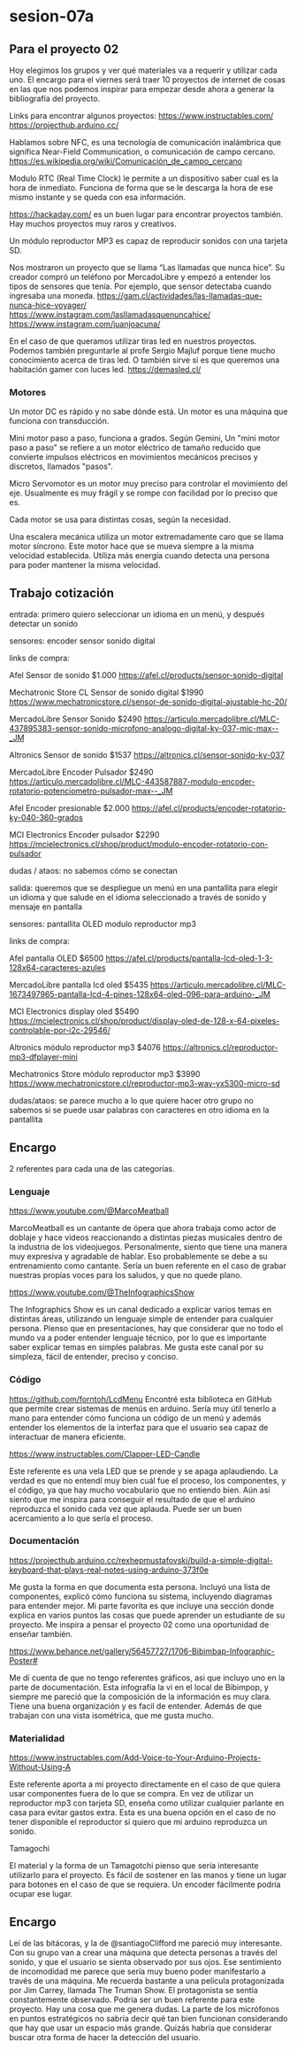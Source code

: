 # sesion-07a

## Para el proyecto 02

Hoy elegimos los grupos y ver qué materiales va a requerir y utilizar cada uno.
El encargo para el viernes será traer 10 proyectos de internet de cosas en las que nos podemos inspirar para empezar desde ahora a generar la bibliografía del proyecto.

Links para encontrar algunos proyectos:
<https://www.instructables.com/>
<https://projecthub.arduino.cc/>

Hablamos sobre NFC, es una tecnología de comunicación inalámbrica que significa Near-Field Communication, o comunicación de campo cercano. <https://es.wikipedia.org/wiki/Comunicación_de_campo_cercano>

Modulo RTC (Real Time Clock) le permite a un dispositivo saber cual es la hora de inmediato. Funciona de forma que se le descarga la hora de ese mismo instante y se queda con esa información.

<https://hackaday.com/> es un buen lugar para encontrar proyectos también. Hay muchos proyectos muy raros y creativos.

Un módulo reproductor MP3 es capaz de reproducir sonidos con una tarjeta SD.

Nos mostraron un proyecto que se llama “Las llamadas que nunca hice”. Su creador compró un teléfono por MercadoLibre y empezó a entender los tipos de sensores que tenía. Por ejemplo, que sensor detectaba cuando ingresaba una moneda. <https://gam.cl/actividades/las-llamadas-que-nunca-hice-voyager/>
<https://www.instagram.com/lasllamadasquenuncahice/>
<https://www.instagram.com/juanjoacuna/>

En el caso de que queramos utilizar tiras led en nuestros proyectos. Podemos también preguntarle al profe Sergio Majluf porque tiene mucho conocimiento acerca de tiras led. O también sirve si es que queremos una habitación gamer con luces led. <https://demasled.cl/> 


### Motores

Un motor DC es rápido y no sabe dónde está. Un motor es una máquina que funciona con transducción.

Mini motor paso a paso, funciona a grados. Según Gemini, 
Un "mini motor paso a paso" se refiere a un motor eléctrico de tamaño reducido que convierte impulsos eléctricos en movimientos mecánicos precisos y discretos, llamados "pasos".

Micro Servomotor es un motor muy preciso para controlar el movimiento del eje. Usualmente es muy frágil y se rompe con facilidad por lo preciso que es.

Cada motor se usa para distintas cosas, según la necesidad.

Una escalera mecánica utiliza un motor extremadamente caro que se llama motor síncrono. Este motor hace que se mueva siempre a la misma velocidad establecida. Utiliza más energía cuando detecta una persona para poder mantener la misma velocidad.

## Trabajo cotización

entrada: primero quiero seleccionar un idioma en un menú, y después detectar un sonido

sensores:
encoder
sensor sonido digital

links de compra:

Afel Sensor de  sonido $1.000
<https://afel.cl/products/sensor-sonido-digital>

Mechatronic Store CL Sensor de sonido digital $1990
<https://www.mechatronicstore.cl/sensor-de-sonido-digital-ajustable-hc-20/>

MercadoLibre Sensor Sonido $2490
<https://articulo.mercadolibre.cl/MLC-437895383-sensor-sonido-microfono-analogo-digital-ky-037-mic-max--_JM>

Altronics Sensor de sonido $1537
<https://altronics.cl/sensor-sonido-ky-037>

MercadoLibre Encoder Pulsador $2490
<https://articulo.mercadolibre.cl/MLC-443587887-modulo-encoder-rotatorio-potenciometro-pulsador-max--_JM>

Afel Encoder presionable $2.000
<https://afel.cl/products/encoder-rotatorio-ky-040-360-grados>

MCI Electronics Encoder pulsador $2290
<https://mcielectronics.cl/shop/product/modulo-encoder-rotatorio-con-pulsador>

dudas / ataos:
no sabemos cómo se conectan


salida: queremos que se despliegue un menú en una pantallita para elegir un idioma y que salude en el idioma seleccionado a través de sonido y mensaje en pantalla

sensores:
pantallita OLED
modulo reproductor mp3

links de compra:

Afel pantalla OLED $6500
<https://afel.cl/products/pantalla-lcd-oled-1-3-128x64-caracteres-azules>

MercadoLibre pantalla lcd oled $5435
<https://articulo.mercadolibre.cl/MLC-1673497965-pantalla-lcd-4-pines-128x64-oled-096-para-arduino-_JM>

MCI Electronics display oled $5490
<https://mcielectronics.cl/shop/product/display-oled-de-128-x-64-pixeles-controlable-por-i2c-29546/>

Altronics módulo reproductor mp3 $4076
<https://altronics.cl/reproductor-mp3-dfplayer-mini>

Mechatronics Store módulo reproductor mp3 $3990
<https://www.mechatronicstore.cl/reproductor-mp3-wav-yx5300-micro-sd>

dudas/ataos:
se parece mucho a lo que quiere hacer otro grupo
no sabemos si se puede usar palabras con caracteres en otro idioma en la pantallita

## Encargo

2 referentes para cada una de las categorías.

### Lenguaje

<https://www.youtube.com/@MarcoMeatball>

MarcoMeatball es un cantante de ópera que ahora trabaja como actor de doblaje y hace videos reaccionando a distintas piezas musicales dentro de la industria de los videojuegos. Personalmente, siento que tiene una manera muy expresiva y agradable de hablar. Eso probablemente se debe a su entrenamiento como cantante. Sería un buen referente en el caso de grabar nuestras propias voces para los saludos, y que no quede plano.

<https://www.youtube.com/@TheInfographicsShow>

The Infographics Show es un canal dedicado a explicar varios temas en distintas áreas, utilizando un lenguaje simple de entender para cualquier persona. Pienso que en presentaciones, hay que considerar que no todo el mundo va a poder entender lenguaje técnico, por lo que es importante saber explicar temas en simples palabras. Me gusta este canal por su simpleza, fácil de entender, preciso y conciso.

### Código
<https://github.com/forntoh/LcdMenu>
Encontré esta biblioteca en GitHub que permite crear sistemas de menús en arduino. Sería muy útil tenerlo a mano para entender cómo funciona un código de un menú y además entender los elementos de la interfaz para que el usuario sea capaz de interactuar de manera eficiente.

<https://www.instructables.com/Clapper-LED-Candle>

Este referente es una vela LED que se prende y se apaga aplaudiendo. La verdad es que no entendí muy bien cuál fue el proceso, los componentes, y el código, ya que hay mucho vocabulario que no entiendo bien. Aún así siento que me inspira para conseguir el resultado de que el arduino reproduzca el sonido cada vez que aplauda. Puede ser un buen acercamiento a lo que sería el proceso.

### Documentación

<https://projecthub.arduino.cc/rexhepmustafovski/build-a-simple-digital-keyboard-that-plays-real-notes-using-arduino-373f0e>

Me gusta la forma en que documenta esta persona. Incluyó una lista de componentes, explicó cómo funciona su sistema, incluyendo diagramas para entender mejor. Mi parte favorita es que incluye una sección donde explica en varios puntos las cosas que puede aprender un estudiante de su proyecto. Me inspira a pensar el proyecto 02 como una oportunidad de enseñar también.

<https://www.behance.net/gallery/56457727/1706-Bibimbap-Infographic-Poster#>

Me dí cuenta de que no tengo referentes gráficos, asi que incluyo uno en la parte de documentación. Esta infografía la vi en el local de Bibimpop, y siempre me pareció que la composición de la información es muy clara. Tiene una buena organización y es facil de entender. Además de que trabajan con una vista isométrica, que me gusta mucho.

### Materialidad

<https://www.instructables.com/Add-Voice-to-Your-Arduino-Projects-Without-Using-A>

Este referente aporta a mi proyecto directamente en el caso de que quiera usar componentes fuera de lo que se compra. En vez de utilizar un reproductor mp3 con tarjeta SD, enseña como utilizar cualquier parlante en casa para evitar gastos extra. Esta es una buena opción en el caso de no tener disponible el reproductor si quiero que mi arduino reproduzca un sonido.

Tamagochi

El material y la forma de un Tamagotchi pienso que sería interesante utilizarlo para el proyecto. Es fácil de sostener en las manos y tiene un lugar para botones en el caso de que se requiera. Un encoder fácilmente podría ocupar ese lugar.

## Encargo 

Leí de las bitácoras, y la de @santiagoClifford me pareció muy interesante. Con su grupo van a crear una máquina que detecta personas a través del sonido, y que el usuario se sienta observado por sus ojos. Ese sentimiento de incomodidad me parece que sería muy bueno poder manifestarlo a través de una máquina. Me recuerda bastante a una película protagonizada por Jim Carrey, llamada The Truman Show. El protagonista se sentía constantemente observado. Podría ser un buen referente para este proyecto.
Hay una cosa que me genera dudas. La parte de los micrófonos en puntos estratégicos no sabría decir qué tan bien funcionan considerando que hay que usar un espacio más grande. Quizás habría que considerar buscar otra forma de hacer la detección del usuario.
